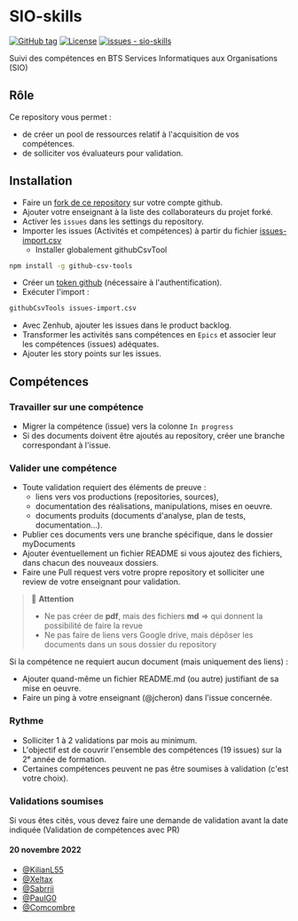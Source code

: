 # SIO-skills
[![GitHub tag](https://img.shields.io/github/tag/jcheron/sio-skills?include_prereleases=&sort=semver&color=blue)](https://github.com/jcheron/sio-skills/releases/)
[![License](https://img.shields.io/badge/License-MIT-blue)](#license)
[![issues - sio-skills](https://img.shields.io/github/issues/jcheron/sio-skills)](https://github.com/jcheron/sio-skills/issues)

Suivi des compétences en BTS Services Informatiques aux Organisations (SIO)

## Rôle

Ce repository vous permet :
- de créer un pool de ressources relatif à l'acquisition de vos compétences.
- de solliciter vos évaluateurs pour validation.

## Installation
- Faire un [fork de ce repository](https://github.com/jcheron/sio-skills/fork) sur votre compte github.
- Ajouter votre enseignant à la liste des collaborateurs du projet forké. 
- Activer les `issues` dans les settings du repository.
- Importer les issues (Activités et compétences) à partir du fichier [issues-import.csv](src/issues-import.csv)
  - Installer globalement githubCsvTool
```bash
npm install -g github-csv-tools
```
  - Créer un [token github](https://github.com/settings/tokens) (nécessaire à l'authentification).
  - Exécuter l'import :
```bash
githubCsvTools issues-import.csv
```
- Avec Zenhub, ajouter les issues dans le product backlog.
- Transformer les activités sans compétences en `Epics` et associer leur les compétences (issues) adéquates.
- Ajouter les story points sur les issues.

## Compétences
### Travailler sur une compétence
- Migrer la compétence (issue) vers la colonne `In progress`
- Si des documents doivent être ajoutés au repository, créer une branche correspondant à l'issue. 

### Valider une compétence
- Toute validation requiert des éléments de preuve :
  - liens vers vos productions (repositories, sources),
  - documentation des réalisations, manipulations, mises en oeuvre.
  - documents produits (documents d'analyse, plan de tests, documentation...).
- Publier ces documents vers une branche spécifique, dans le dossier myDocuments
- Ajouter éventuellement un fichier README si vous ajoutez des fichiers, dans chacun des nouveaux dossiers.  
- Faire une Pull request vers votre propre repository et solliciter une review de votre enseignant pour validation.

> :no_entry_sign: **Attention**
> - Ne pas créer de **pdf**, mais des fichiers **md** => qui donnent la possibilité de faire la revue
> - Ne pas faire de liens vers Google drive, mais dépôser les documents dans un sous dossier du repository

Si la compétence ne requiert aucun document (mais uniquement des liens) :
- Ajouter quand-même un fichier README.md (ou autre) justifiant de sa mise en oeuvre.
- Faire un ping à votre enseignant (@jcheron) dans l'issue concernée.

### Rythme
- Solliciter 1 à 2 validations par mois au minimum.
- L'objectif est de couvrir l'ensemble des compétences (19 issues) sur la 2ᵉ année de formation.
- Certaines compétences peuvent ne pas être soumises à validation (c'est votre choix).

### Validations soumises
Si vous êtes cités, vous devez faire une demande de validation avant la date indiquée (Validation de compétences avec PR)
#### 20 novembre 2022
- [@KilianL55](https://github.com/KilianL55)
- [@Xeltax](https://github.com/Xeltax)
- [@Sabrrii](https://github.com/Sabrrii)
- [@PaulG0](https://github.com/PaulG0)
- [@Comcombre](https://github.com/Comcombre)
  
  


